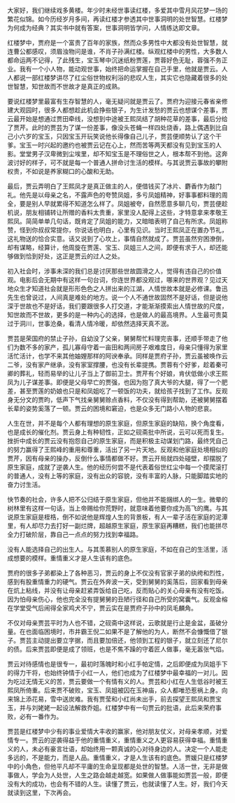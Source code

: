 
大家好，我们继续戏多黄楼。年少时未经世事读红楼，多爱其中雪月风花梦一场的繁花似锦。如今历经岁月多间，再读红楼才参透其中世事洞明的处世智慧。红楼梦为何成为经典？其实书中就有答案，世事洞明皆学问，人情练达即文章。

红楼梦中，贾府是一个富贵了百年的家族，然而众多男性中大都没有处世智慧，就连曹公都感叹，须眉浊物问是谁，不肖子孙满红楼。纵观红楼中的男性，大多数人都命运两不记得，了此残生，宝玉琴中沉迷纸粉贾莲，贾蓉好色无耻，蓉强不务正业。我有一个小人物，能动观世事，始终把命运掌握在自己手里，他就是贾云。人人都说一部红楼梦讲尽了红尘俗世物权利浴的悲叹人生，其实它也隐藏着很多的处世智慧，知世故而不世故才是真正的成熟。

要说红楼梦里最富有生存智慧的人，毫无疑问就是贾云了。贾府为迎接元春省亲修建大观园时，很多人都想趁此机会挣些银子，为生计发愁的贾云也想谋个差事，贾云最开始是想通过贾田牵线，没想到中途被王熙凤结了胡种花草的差事，最后分给了贾芹。此时的贾芸为了谋一份差事，像没头苍蝇一样四处烧香，路上偶遇到比自己小六岁的宝玉，只因宝玉开玩笑说他长得像自己儿子，贾芸便顺势认了这个干爹。宝玉一时兴起的邀约也被贾云记在心上，然而苦等两天都没有见到宝玉的人影。堂堂男子汉卑微到尘埃里，却不知宝玉是不理俗世之人，根本帮不到他。这奔波讨好的样子，可不就是每一个普通人拼命讨生活的模样。与其说贾云事故的攀附权贵，不如说是养家糊口的心酸和无助。

最后，贾云弄明白了王熙凤才是真正做主的人，便借钱买了冰片、麝香作为敲门礼。他先是以母亲之名，不露声色的夸赞凤姐，多亏凤姐精神，好事事都料理的周全，要是别人早就累得不知道怎么样了。凤姐被夸，自然愿意多聊几句，贾芸便趁机说，朋友相铺转让所赠的香料太贵重，家里没人配得上这些，才特意拿来孝敬王熙凤。简简单单几句话，既肯定了凤姐的能力，又暗暗表明了自己有所求。凤姐称赞，怪到你叔叔常提你，你说话也明白，心里有见识。当时王熙凤正在置办节礼，这礼物送的恰合实意。话又说到了心坎上，事情自然就成了。贾芸虽然穷困潦倒，却有谋略，经算计，他周旋在贾莲、宝玉、凤姐三人之间，即便有求于人，却还能够做到恰到好处，这正是贾云的过人之处。

初入社会时，涉事未深的我们总是讨厌那些世故圆滑之人，觉得有违自己的价值观。电影后会无期中有这样一句台词，你连世界都没观过，哪来的世界观？见过天地众生才知道社会就是形形色色之人拼出来的江湖，人情世故本就是必修课。鲁迅先生也曾说过，人间真是难处的地方。说一个人不通世故固然不是好话，但是说他深于世故也不是好话，我们要跟很多人打交道，才能渐渐摸索出人情世故的尺度，知世故而不世故，更多的是一种内心的选择，也是做人的最高境界。人生最可贵莫过于洞川，世事沧桑，看清人情冷暖，却依然选择天真不泯。

贾芸是荣国府的禁止子孙，自幼没了父亲，舅舅帮忙料理完丧事，还顺手带走了他们为数不多的家产，孤儿寡母守着一亩田和两间房子艰难度日，母亲只懂得为家里活忙活计，也学不来其他妯娌那样的阿谀奉承。同样是贾府子孙，贾云虽被唤作云二爷，没有家产继承，没有家室撑腰，也没有长辈提携。贾蓉有个好爹，趁着秦可卿的葬礼，轻而易举的让儿子当上了御前卫士。贾芹有个好娘，肯伏低做小求王熙凤为儿子谋差事。即便是父母早亡的贾强，也因为抱了真大爷的大腿，得了一个肥差，甚至贾莲的奶娘也只是和凤姐吃了一顿饭的功夫，就给孩子找到了工作。反观身无分文的贾昀，低声下气找亲舅舅赊点香料，不仅没有得到帮助，还被舅舅摆着长辈的姿势奚落了一顿。贾云的困境和窘迫，也是众多无门路小人物的悲哀。

人生在世，并不是每个人都有理想的原生家庭，但原生家庭的缺陷，换个角度看，也是成长的催化剂。贾云身上有种韧性，正如之砚斋批中所说，云可以死而复生。挫折中成长的贾云没有抱怨自己的原生家庭，而是积极主动谋划门路，最终凭自己的努力赢得了王熙峰的重用和尊重，活出了另一片天地。反观和他家庭处境相似的贾芹，因有母亲的操办，反倒什么事情都做不好。贾云开局就四处碰壁，却摆脱了原生家庭，成就了逆袭人生。他的经历何尝不是代表着俗世红尘中每一个摸爬滚打的普通人，没有上等的家庭，没有出众的容貌，没有丰富的人脉，只能脚踏实地的奋力讨生活。

快节奏的社会，许多人把不公归结于原生家庭，但他并不能捆绑人的一生。微晕的树林里有这样一句话，当上帝赐给你荒野时，就意味着他要你成为高飞的鹰。与其说原生家庭是桎梏，倒不如说他是辉煌人生的背景板，有人一辈子活在家庭的泥潭里，有人却尽力去打好一副烂牌，超越原生家庭，原生家庭再糟糕，我们也能拼尽全力打破阶层，靠自己一点点的努力找到幸福路。

没有人能选择自己的出生人。与其羡慕别人的原生家庭，不如在自己的生活里，活成想要的模样。重情重义才是人生该有的底色。

贾府的很多子弟都染上了各种恶习，贾云的身上不仅没有官家子弟的纨绔和烈性，感到有股重情重力的硬气。贾云在外奔波一天，受到舅舅的奚落后，回家看到母亲在炕上粘线，并没有让母亲赶紧弄饭给自己吃，反而贴心的关心母亲有没有吃饭。因为怕母亲伤心，他也完全没有提舅舅的丑陋行径和自己所受的窝囊气。反观金榕在学堂受气后闹得全家鸡犬不宁，贾云实在是贾府子孙中的凤毛麟角。

不仅对母亲贾芸平时为人也不错，之砚斋中这样说，云歌就是行止是金盆，虽破分量。在也面临困境时，市井霸王倪二如果不是了解他的为人，断然不会慷慨借了银子。贾芸主动提出要立字据，而且要加倍还，他领到工程的银子，就立刻还了尼尔的债。后来贾芸即便是成了领班，也是不焦不躁的守着匠人做事，毫无嚣张气焰。

贾云对待感情也是很专一，最初时落魄时和小红手帕定情，之后即便成为凤姐手下的得力干将，也始终钟情于小红一人，他们也成为了红楼梦中最幸福的一对儿。因为吃过无情无义的苦，贾云要做一个有情有义的人。贾芸和小红在人生低谷时被王熙凤所倚重。后来贾不破败，宝玉、凤姐被囚在玉神庙，众人都唯恐惹祸上身。向来锦上添花易，雪中送炭难。我有贾莹和小红尚未出手，前去探望王熙凤和贾宝玉，并与刘姥姥一起设法解救乔姐。红楼梦中有一句贾云的批语，此后来荣府事败，必有一番作为。

贾芸是红楼梦中少有的事业爱情大丰收的赢家，他对朋友仗义，对母亲孝顺，对爱情专一。贾云的逆袭得益于他的重情重义，重情重义之人更容易获得幸福。重情重义的人，未必有豪言壮语，却始终用一颗真诚的心对待身边的人。决定一个人能走多远的，不是能力，而是人品。重情重义，才是人生该有的底色。贾媛只是红楼梦中的小角色，但他平凡却不平庸的生命呈现都是处世的智慧。人活一世，无非是做事做人，学会为人处世，人生之路会越走越宽。如果做人做事能如贾芸一般，即便没有大的成功，也会有不错的人生。读懂了贾云，也就读懂了人生。好，我们今天就读到这里，下次再会。


